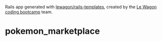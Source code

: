 Rails app generated with [lewagon/rails-templates](https://github.com/lewagon/rails-templates), created by the [Le Wagon coding bootcamp](https://www.lewagon.com) team.
# pokemon_marketplace
